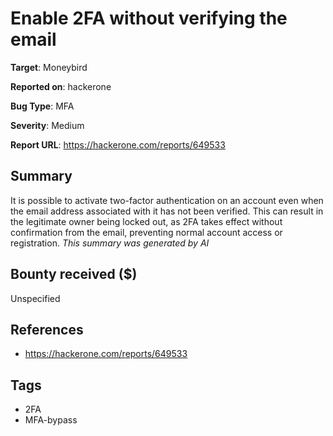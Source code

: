 # Enable 2FA without verifying the email

**Target**: Moneybird

**Reported on**: hackerone

**Bug Type**: MFA

**Severity**: Medium

**Report URL**: https://hackerone.com/reports/649533

## Summary
It is possible to activate two-factor authentication on an account even when the email address associated with it has not been verified. This can result in the legitimate owner being locked out, as 2FA takes effect without confirmation from the email, preventing normal account access or registration. 
_This summary was generated by AI_

## Bounty received ($)
Unspecified

## References
- https://hackerone.com/reports/649533
## Tags
- 2FA
- MFA-bypass
